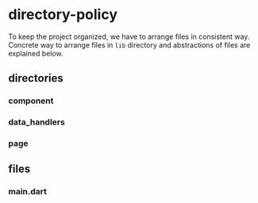 # directory-policy

To keep the project organized, we have to arrange files in consistent way.
Concrete way to arrange files in `lib` directory and abstractions of files are explained below.

## directories

### component

### data_handlers

### page

## files

### main.dart
